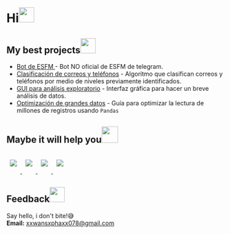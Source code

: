 <h1>Hi<img src="https://media.giphy.com/media/hvRJCLFzcasrR4ia7z/giphy.gif" height="35" width="35"></h1> 

<h2>My best projects<img src="https://media.giphy.com/media/OSbc2NNx48yyDkxbrm/giphy.gif" height="35" width="35"></h2>

- [Bot de ESFM ](https://github.com/Cuadernin/BotESFM) - Bot NO oficial de ESFM de telegram.
- [Clasificación de correos y teléfonos](https://github.com/Cuadernin/class_tel_email) - Algoritmo que clasifican correos y teléfonos por medio de niveles previamente identificados.
- [GUI para análisis exploratorio](https://github.com/Cuadernin/ResumenDataFrame) - Interfaz gráfica para hacer un breve análisis de datos.
- [Optimización de grandes datos](https://github.com/Cuadernin/OptDataPython) - Guía para optimizar la lectura de millones de registros usando `Pandas`

<h2>Maybe it will help you<img src="https://media.giphy.com/media/GlRNX9BgyA261ESJf7/giphy.gif" height="38" width="38"></h2>

<a href="https://github.com/Cuadernin/pandas_exercises">
  <img style="margin:1rem 0.5rem" src="https://github-readme-stats.vercel.app/api/pin/?username=Cuadernin&repo=pandas_exercises&theme=radical"(https://github.com/Cuadernin/pandas_exercises) />
</a>
<a href=https://github.com/Cuadernin/GUI_IN_R>
  <img style="margin:1rem 0.5rem" src="https://github-readme-stats.vercel.app/api/pin/?username=Cuadernin&repo=GUI_IN_R&theme=dracula"(https://github.com/Cuadernin/GUI_IN_R) />
</a>
<a href=https://github.com/Cuadernin/scipy2017-jupyter-widgets-tutorial>
  <img style="margin:1rem 0.5rem" src="https://github-readme-stats.vercel.app/api/pin/?username=Cuadernin&repo=scipy2017-jupyter-widgets-tutorial&theme=tokyonight"(https://github.com/Cuadernin/scipy2017-jupyter-widgets-tutorial)/>
</a>
<a href=https://github.com/Cuadernin/awesome-python-data-science>
  <img style="margin:1rem 0.5rem" src="https://github-readme-stats.vercel.app/api/pin/?username=Cuadernin&repo=awesome-python-data-science&theme=synthwave"(https://github.com/Cuadernin/awesome-python-data-science)/>
</a>

<h2>Feedback<img src="https://media.giphy.com/media/fYBttYPejVFv1tcJbz/giphy.gif" heigth="35" width="35"></h2>

Say hello, i don't bite!😅 \
**Email:** xxwansxphaxx078@gmail.com
